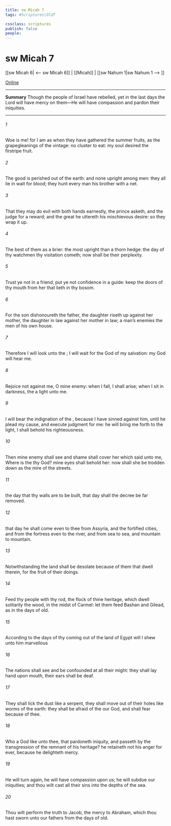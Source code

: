 ```yaml
---
title: sw Micah 7
tags: #Scriptures\OldT

cssclass: scriptures
publish: false
people:
---
```


# sw Micah 7
[[sw Micah 6| <-- sw Micah 6]] | [[Micah]] | [[sw Nahum 1|sw Nahum 1 --> ]]

[Online](https://churchofjesuschrist.org/study/scriptures/ot/micah/7?lang=eng)

---
__Summary__
Though the people of Israel have rebelled, yet in the last days the Lord will have mercy on them—He will have compassion and pardon their iniquities.

---
###### 1 
Woe is me! for I am as when they have gathered the summer fruits, as the grapegleanings of the vintage:  no cluster to eat: my soul desired the firstripe fruit.

###### 2 
The good  is perished out of the earth: and  none upright among men: they all lie in wait for blood; they hunt every man his brother with a net.

###### 3 
That they may do evil with both hands earnestly, the prince asketh, and the judge  for a reward; and the great  he uttereth his mischievous desire: so they wrap it up.

###### 4 
The best of them  as a brier: the most upright  than a thorn hedge: the day of thy watchmen  thy visitation cometh; now shall be their perplexity.

###### 5 
Trust ye not in a friend, put ye not confidence in a guide: keep the doors of thy mouth from her that lieth in thy bosom.

###### 6 
For the son dishonoureth the father, the daughter riseth up against her mother, the daughter in law against her mother in law; a man’s enemies  the men of his own house.

###### 7 
Therefore I will look unto the ; I will wait for the God of my salvation: my God will hear me.

###### 8 
Rejoice not against me, O mine enemy: when I fall, I shall arise; when I sit in darkness, the   a light unto me.

###### 9 
I will bear the indignation of the , because I have sinned against him, until he plead my cause, and execute judgment for me: he will bring me forth to the light,  I shall behold his righteousness.

###### 10 
Then  mine enemy shall see  and shame shall cover her which said unto me, Where is the  thy God? mine eyes shall behold her: now shall she be trodden down as the mire of the streets.

###### 11 
 the day that thy walls are to be built,  that day shall the decree be far removed.

###### 12 
 that day  he shall come even to thee from Assyria, and  the fortified cities, and from the fortress even to the river, and from sea to sea, and  mountain to mountain.

###### 13 
Notwithstanding the land shall be desolate because of them that dwell therein, for the fruit of their doings.

###### 14 
Feed thy people with thy rod, the flock of thine heritage, which dwell solitarily  the wood, in the midst of Carmel: let them feed  Bashan and Gilead, as in the days of old.

###### 15 
According to the days of thy coming out of the land of Egypt will I shew unto him marvellous 

###### 16 
The nations shall see and be confounded at all their might: they shall lay  hand upon  mouth, their ears shall be deaf.

###### 17 
They shall lick the dust like a serpent, they shall move out of their holes like worms of the earth: they shall be afraid of the  our God, and shall fear because of thee.

###### 18 
Who  a God like unto thee, that pardoneth iniquity, and passeth by the transgression of the remnant of his heritage? he retaineth not his anger for ever, because he delighteth  mercy.

###### 19 
He will turn again, he will have compassion upon us; he will subdue our iniquities; and thou wilt cast all their sins into the depths of the sea.

###### 20 
Thou wilt perform the truth to Jacob,  the mercy to Abraham, which thou hast sworn unto our fathers from the days of old.

